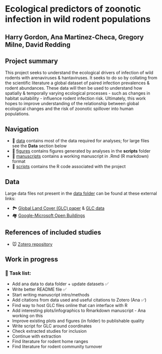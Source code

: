 # Ecological predictors of zoonotic infection in wild rodent populations

## Harry Gordon, Ana Martinez-Checa, Gregory Milne, David Redding

## Project summary

This project seeks to understand the ecological drivers of infection of wild rodents with arenaviruses & hantaviruses. It seeks to do so by collating from the scientific literature a global dataset of paired infection prevalences & rodent abundances. These data will then be used to understand how spatially & temporally varying ecological processes - such as changes in habitat suitability - influence rodent infection risk. Ultimately, this work hopes to improve understanding of the relationship between global ecological changes and the risk of zoonotic spillover into human populations.

## Navigation

-   📁 [data](https://github.com/BioDivHealth/rodent-zoonoses/tree/main/data) contains most of the data required for analyses; for large files see the **Data** section below
-   📁 [figures](https://github.com/BioDivHealth/rodent-zoonoses/tree/main/figures) contains figures generated by analyses in the **scripts** folder
-   📁 [manuscripts](https://github.com/BioDivHealth/rodent-zoonoses/tree/main/manuscripts) contains a working manuscript in .Rmd (R markdown) format
-   📁 [scripts](https://github.com/BioDivHealth/rodent-zoonoses/tree/main/scripts) contains the R code associated with the project

## Data

Large data files not present in the [data folder](https://github.com/BioDivHealth/rodent-zoonoses/tree/main/data) can be found at these external links:

-   🏞 [Global Land Cover (GLC) paper](https://zenodo.org/records/8239305) & [GLC data](https://drive.google.com/drive/folders/1OV0b5o-q2oBhXL1xuOkjF6lKHf8MNXhJ?usp=drive_link)
-   🏘 [Google-Microsoft Open Buildings](https://beta.source.coop/vida/google-microsoft-open-buildings/)

## References of included studies

-   🐭 [Zotero repository](https://www.zotero.org/groups/5615047/rodent-zoonoses)

## Work in progress

### :wrench: Task list:

-   Add ana data to data folder + update datasets :white_check_mark:
-   Write better README file :white_check_mark:
-   Start writing manuscript intro/methods
-   Add citations from data used and useful citations to Zotero (Ana :white_check_mark:)
-   Find way to host GLC files online that can interface with R
-   Add interesting plots/infographics to Rmarkdown manuscript - Ana working on this
-   Improve existing plots and figures (in folder) to publishable quality
-   Write script for GLC around coordinates
-   Check extracted studies for inclusion
-   Continue with extraction
-   Find literature for rodent home ranges
-   Find literature for rodent community turnover
